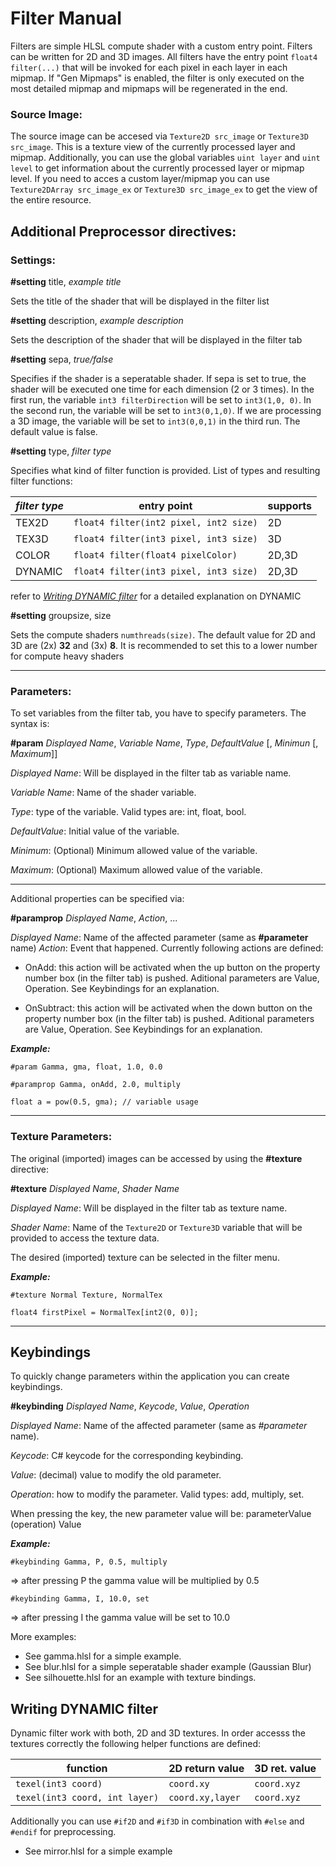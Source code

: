# Filter Manual

Filters are simple HLSL compute shader with a custom entry point. Filters can be written for 2D and 3D images. All filters have the entry point `float4 filter(...)` that will be invoked for each pixel in each layer in each mipmap. If "Gen Mipmaps" is enabled, the filter is only executed on the most detailed mipmap and mipmaps will be regenerated in the end.

### Source Image:

The source image can be accesed via `Texture2D src_image` or `Texture3D src_image`. This is a texture view of the currently processed layer and mipmap. Additionally, you can use the global variables `uint layer` and `uint level` to get information about the currently processed layer or mipmap level. If you need to acces a custom layer/mipmap you can use `Texture2DArray src_image_ex` or `Texture3D src_image_ex` to get the view of the entire resource.

## Additional Preprocessor directives:
### Settings:

**#setting** title, *example title*

Sets the title of the shader that will be displayed in the filter list

**#setting** description, *example description*

Sets the description of the shader that will be displayed in the filter tab

**#setting** sepa, *true/false*

Specifies if the shader is a seperatable shader. If sepa is set to true, the shader will be executed one time for each dimension (2 or 3 times). In the first run, the variable `int3 filterDirection` will be set to `int3(1,0, 0)`. In the second run, the variable will be set to `int3(0,1,0)`. If we are processing a 3D image, the variable will be set to `int3(0,0,1)` in the third run. The default value is false.

**#setting** type, *filter type*

Specifies what kind of filter function is provided. List of types and resulting filter functions:

| *filter type* | entry point | supports
|-|-|-|
|TEX2D      | `float4 filter(int2 pixel, int2 size)`| 2D
|TEX3D      | `float4 filter(int3 pixel, int3 size)`| 3D
|COLOR          | `float4 filter(float4 pixelColor)` | 2D,3D
|DYNAMIC        | `float4 filter(int3 pixel, int3 size)`| 2D,3D

refer to [*Writing DYNAMIC filter*](#Writing-DYNAMIC-filter) for a detailed explanation on DYNAMIC

**#setting** groupsize, size

Sets the compute shaders `numthreads(size)`. The default value for 2D and 3D are (2x) **32** and (3x) **8**. It is recommended to set this to a lower number for compute heavy shaders

---

### Parameters:

To set variables from the filter tab, you have to specify parameters.
The syntax is:

**#param** *Displayed Name*, *Variable Name*, *Type*, *DefaultValue* [, *Minimun* [, *Maximum*]]

*Displayed Name*: Will be displayed in the filter tab as variable name.

*Variable Name*: Name of the shader variable.

*Type*: type of the variable. Valid types are: int, float, bool.

*DefaultValue*: Initial value of the variable.

*Minimum*: (Optional) Minimum allowed value of the variable.

*Maximum*: (Optional) Maximum allowed value of the variable.

---

Additional properties can be specified via:

**#paramprop** *Displayed Name*, *Action*, ...

*Displayed Name*: Name of the affected parameter (same as **#parameter** name)
*Action*: Event that happened. Currently following actions are defined:
    
- OnAdd: this action will be activated when the up button on the property number box (in the filter tab) is pushed. Aditional parameters are Value, Operation. See Keybindings for an explanation.
    
- OnSubtract: this action will be activated when the down button on the property number box (in the filter tab) is pushed. Aditional parameters are Value, Operation. See Keybindings for an explanation.

***Example:***

`#param Gamma, gma, float, 1.0, 0.0`

`#paramprop Gamma, onAdd, 2.0, multiply`

`float a = pow(0.5, gma); // variable usage`

---

### Texture Parameters:

The original (imported) images can be accessed by using the **#texture** directive:

**#texture** *Displayed Name*, *Shader Name*

*Displayed Name*: Will be displayed in the filter tab as texture name.

*Shader Name*: Name of the `Texture2D` or `Texture3D` variable that will be provided to access the texture data.  

The desired (imported) texture can be selected in the filter menu.
 
***Example:***

`#texture Normal Texture, NormalTex`

`float4 firstPixel = NormalTex[int2(0, 0)];`

---

## Keybindings

To quickly change parameters within the application you can create keybindings.

**#keybinding** *Displayed Name*, *Keycode*, *Value*, *Operation*

*Displayed Name*: Name of the affected parameter (same as *#parameter* name).

*Keycode*: C# keycode for the corresponding keybinding.

*Value*: (decimal) value to modify the old parameter.

*Operation*: how to modify the parameter. Valid types: add, multiply, set.

When pressing the key, the new parameter value will be: parameterValue (operation) Value

***Example:***

`#keybinding Gamma, P, 0.5, multiply`

=> after pressing P the gamma value will be multiplied by 0.5

`#keybinding Gamma, I, 10.0, set`

=> after pressing I the gamma value will be set to 10.0

More examples:

* See gamma.hlsl for a simple example.
* See blur.hlsl for a simple seperatable shader example (Gaussian Blur) 
* See silhouette.hlsl for an example with texture bindings.

## Writing DYNAMIC filter

Dynamic filter work with both, 2D and 3D textures. In order accesss the textures correctly the following helper functions are defined:

|function| 2D return value | 3D ret. value |
|-|-|-|
|`texel(int3 coord)`| `coord.xy` | `coord.xyz`|
|`texel(int3 coord, int layer)`|`coord.xy,layer`|`coord.xyz`|

Additionally you can use `#if2D` and `#if3D` in combination with `#else` and `#endif` for preprocessing.

* See mirror.hlsl for a simple example